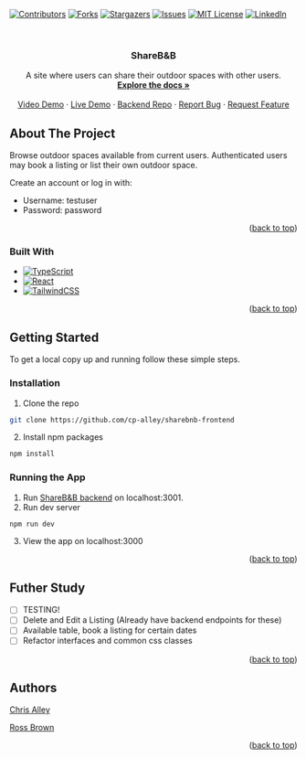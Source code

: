 <!-- Improved compatibility of back to top link: See: https://github.com/othneildrew/Best-README-Template/pull/73 -->
<a name="readme-top"></a>
<!--
*** Thanks for checking out the Best-README-Template. If you have a suggestion
*** that would make this better, please fork the repo and create a pull request
*** or simply open an issue with the tag "enhancement".
*** Don't forget to give the project a star!
*** Thanks again! Now go create something AMAZING! :D
-->



<!-- PROJECT SHIELDS -->
<!--
*** I'm using markdown "reference style" links for readability.
*** Reference links are enclosed in brackets [ ] instead of parentheses ( ).
*** See the bottom of this document for the declaration of the reference variables
*** for contributors-url, forks-url, etc. This is an optional, concise syntax you may use.
*** https://www.markdownguide.org/basic-syntax/#reference-style-links
-->
[![Contributors][contributors-shield]][contributors-url]
[![Forks][forks-shield]][forks-url]
[![Stargazers][stars-shield]][stars-url]
[![Issues][issues-shield]][issues-url]
[![MIT License][license-shield]][license-url]
[![LinkedIn][linkedin-shield]][linkedin-url]



<!-- PROJECT LOGO -->
<br />
<div align="center">

<h3 align="center">ShareB&B</h3>

  <p align="center">
    A site where users can share their outdoor spaces with other users.
    <br />
    <a href="https://github.com/cp-alley/sharebnb-frontend"><strong>Explore the docs »</strong></a>
    <br />
    <br />
    <a href="https://www.loom.com/share/2c3e0b3fd3a84a339325e289853cc6d7?sid=9f3e2084-d4fd-4373-8627-0133a16c455d">Video Demo</a>
    ·
    <a href="https://calley-sharebnb.netlify.app">Live Demo</a>
    ·
    <a href="https://github.com/cp-alley/sharebnb-backend">Backend Repo</a>
    ·
    <a href="https://github.com/cp-alley/sharebnb-frontend/issues">Report Bug</a>
    ·
    <a href="https://github.com/cp-alley/sharebnb-frontend/issues">Request Feature</a>
  </p>
</div>



<!-- ABOUT THE PROJECT -->
## About The Project

Browse outdoor spaces available from current users. Authenticated users may book a listing or list their own outdoor space.

Create an account or log in with: 
- Username: testuser
- Password: password

<p align="right">(<a href="#readme-top">back to top</a>)</p>



### Built With

* [![TypeScript][Typescript]][Typescript-url]
* [![React][React.js]][React-url]
* [![TailwindCSS][TailwindCSS]][Tailwind-url]

<p align="right">(<a href="#readme-top">back to top</a>)</p>



<!-- GETTING STARTED -->
## Getting Started

To get a local copy up and running follow these simple steps.

### Installation

1. Clone the repo
  ```sh
  git clone https://github.com/cp-alley/sharebnb-frontend
  ```
2. Install npm packages
  ```sh
  npm install
  ```

### Running the App

1. Run [ShareB&B backend](https://github.com/cp-alley/sharebnb-backend) on localhost:3001.
2. Run dev server
```sh
npm run dev
```
3. View the app on localhost:3000

<p align="right">(<a href="#readme-top">back to top</a>)</p>

<!-- ROADMAP -->
## Futher Study
- [ ] TESTING!
- [ ] Delete and Edit a Listing (Already have backend endpoints for these)
- [ ] Available table, book a listing for certain dates
- [ ] Refactor interfaces and common css classes

<p align="right">(<a href="#readme-top">back to top</a>)</p>


<!-- CONTACT -->
## Authors

[Chris Alley](https://github.com/cp-alley)

[Ross Brown](https://github.com/ross-brown)

<p align="right">(<a href="#readme-top">back to top</a>)</p>



<!-- MARKDOWN LINKS & IMAGES -->
<!-- https://www.markdownguide.org/basic-syntax/#reference-style-links -->
[contributors-shield]: https://img.shields.io/github/contributors/cp-alley/sharebnb-frontend.svg?style=for-the-badge
[contributors-url]: https://github.com/cp-alley/sharebnb-frontend/graphs/contributors
[forks-shield]: https://img.shields.io/github/forks/cp-alley/sharebnb-frontend.svg?style=for-the-badge
[forks-url]: https://github.com/cp-alley/sharebnb-frontend/network/members
[stars-shield]: https://img.shields.io/github/stars/cp-alley/sharebnb-frontend.svg?style=for-the-badge
[stars-url]: https://github.com/cp-alley/sharebnb-frontend/stargazers
[issues-shield]: https://img.shields.io/github/issues/cp-alley/sharebnb-frontend.svg?style=for-the-badge
[issues-url]: https://github.com/cp-alley/sharebnb-frontend/issues
[license-shield]: https://img.shields.io/github/license/cp-alley/sharebnb-frontend.svg?style=for-the-badge
[license-url]: https://github.com/cp-alley/sharebnb-frontend/blob/master/LICENSE.txt
[linkedin-shield]: https://img.shields.io/badge/-LinkedIn-black.svg?style=for-the-badge&logo=linkedin&colorB=555
[linkedin-url]: https://linkedin.com/in/cp-alley
[product-screenshot]: images/screenshot.png
[React.js]: https://img.shields.io/badge/React-20232A?style=for-the-badge&logo=react&logoColor=61DAFB
[React-url]: https://reactjs.org/
[TailwindCSS]: https://img.shields.io/badge/Tailwind_CSS-38B2AC?style=for-the-badge&logo=tailwind-css&logoColor=white
[Tailwind-url]: https://tailwindcss.com
[Typescript]: https://img.shields.io/badge/TypeScript-007ACC?style=for-the-badge&logo=typescript&logoColor=white
[Typescript-url]: https://typescriptlang.org
